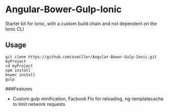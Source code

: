 # Angular-Bower-Gulp-Ionic
Starter kit for Ionic, with a custom build chain and not dependent on the Ionic CLI

## Usage

```
git clone https://github.com/asmiller/Angular-Bower-Gulp-Ionic.git myProject
cd myProject
npm install
bower install
gulp
```

###Features

- Custom gulp minification, Facbook Flo for reloading, ng-templatecache to limit network requests
